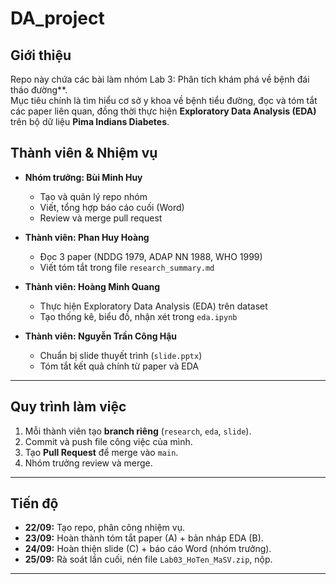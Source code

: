 # DA_project

## Giới thiệu
Repo này chứa các bài làm nhóm 
Lab 3: Phân tích khám phá về bệnh đái tháo đường**.  
Mục tiêu chính là tìm hiểu cơ sở y khoa về bệnh tiểu đường, đọc và tóm tắt các paper liên quan, đồng thời thực hiện **Exploratory Data Analysis (EDA)** trên bộ dữ liệu **Pima Indians Diabetes**.

## Thành viên & Nhiệm vụ
- **Nhóm trưởng: Bùi Minh Huy** 
  - Tạo và quản lý repo nhóm  
  - Viết, tổng hợp báo cáo cuối (Word)  
  - Review và merge pull request  

- **Thành viên: Phan Huy Hoàng** 
  - Đọc 3 paper (NDDG 1979, ADAP NN 1988, WHO 1999)  
  - Viết tóm tắt trong file `research_summary.md`  

- **Thành viên: Hoàng Minh Quang**  
  - Thực hiện Exploratory Data Analysis (EDA) trên dataset  
  - Tạo thống kê, biểu đồ, nhận xét trong `eda.ipynb`  

- **Thành viên: Nguyễn Trần Công Hậu**  
  - Chuẩn bị slide thuyết trình (`slide.pptx`)  
  - Tóm tắt kết quả chính từ paper và EDA  

---
## Quy trình làm việc
1. Mỗi thành viên tạo **branch riêng** (`research`, `eda`, `slide`).  
2. Commit và push file công việc của mình.  
3. Tạo **Pull Request** để merge vào `main`.  
4. Nhóm trưởng review và merge.  

---
## Tiến độ
- **22/09:** Tạo repo, phân công nhiệm vụ.  
- **23/09:** Hoàn thành tóm tắt paper (A) + bản nháp EDA (B).  
- **24/09:** Hoàn thiện slide (C) + báo cáo Word (nhóm trưởng).  
- **25/09:** Rà soát lần cuối, nén file `Lab03_HoTen_MaSV.zip`, nộp.  
---
